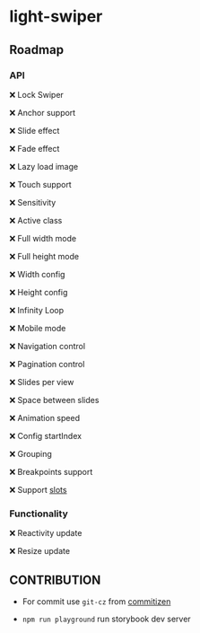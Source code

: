 # light-swiper

## Roadmap

### API

❌ Lock Swiper

❌ Anchor support

❌ Slide effect

❌ Fade effect

❌ Lazy load image

❌ Touch support

❌ Sensitivity

❌ Active class

❌ Full width mode

❌ Full height mode

❌ Width config

❌ Height config

❌ Infinity Loop

❌ Mobile mode

❌ Navigation control

❌ Pagination control

❌ Slides per view

❌ Space between slides

❌ Animation speed

❌ Config startIndex

❌ Grouping

❌ Breakpoints support

❌ Support [slots](https://developer.mozilla.org/en-US/docs/Web/HTML/Element/slot)

### Functionality

❌ Reactivity update

❌ Resize update

## CONTRIBUTION

* For commit use ```git-cz``` from [commitizen](https://commitizen.github.io/cz-cli/)

* ```npm run playground``` run storybook dev server

